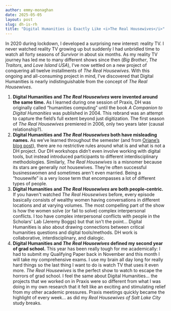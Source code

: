 ```yaml
---
author: emmy-monaghan
date: 2025-05-05
layout: post
slug: dh-is-rh
title: "Digital Humanities is Exactly Like <i>The Real Housewives</i>"
---
```


In 2020 during lockdown, I developed a surprising new interest: reality TV. I never watched reality TV growing up but suddenly I had unbridled time to watch all forty seasons of *Survivor* in about six months. As my reality TV journey has led me to many different shows since then (*Big Brother*, *The Traitors*, and *Love Island USA*), I’ve now settled on a new project of conquering all twelve installments of *The Real Housewives*. With this ongoing and all-consuming project in mind, I’ve discovered that Digital Humanities is nearly indistinguishable from the concept of *The Real Housewives*. 

1. **Digital Humanities and *The Real Housewives* were invented around the same time.** As I learned during one session of Praxis, DH was originally called “humanities computing” until the book *A Companion to Digital Humanities* was published in 2004. This rebrand was an attempt to capture the field’s full extent beyond just digitization. The first season of *The Real Housewives* premiered in 2006, only two years later (causal relationship?).
2. **Digital Humanities and *The Real Housewives* both have misleading names.** As we’ve learned throughout the semester (and from [Oriane’s blog post](https://scholarslab.lib.virginia.edu/blog/dh-enough/)), there are no restrictive rules around what is and what is not a DH project. Our DH workshops didn’t even involve working with digital tools, but instead introduced participants to different interdisciplinary methodologies. Similarly, *The Real Housewives* is a misnomer because its stars are generally *not* housewives. They’re often successful businesswomen and sometimes aren't even married. Being a “housewife” is a very loose term that encompasses a lot of different types of people. 
3. **Digital Humanities and *The Real Housewives* are both people-centric.** If you haven't watched *The Real Housewives* before, every episode basically consists of wealthy women having conversations in different locations and at varying volumes. The most compelling part of the show is how the women solve (or fail to solve) complex interpersonal conflicts. I too have complex interpersonal conflicts with people in the Scholars' Lab (Jeremy Boggs) but that isn't the point… Digital Humanities is also about drawing connections between critical humanities questions and digital tools/methods. DH work is collaborative, interdisciplinary, and dialogic.
4. **Digital Humanities and *The Real Housewives* defined my second year of grad school.** This year has been really tough for me academically: I had to submit my Qualifying Paper back in November and this month I will take my comprehensive exams. I use my brain all day long for really hard things so the last thing I want to do is watch TV that uses it even more. *The Real Housewives* is the perfect show to watch to escape the horrors of grad school. I feel the same about Digital Humanities… the projects that we worked on in Praxis were so different from what I was doing in my own research that it felt like an exciting and stimulating relief from my other academic pressures. Praxis meetings quickly became the highlight of every week… as did my *Real Housewives of Salt Lake City* study breaks.

